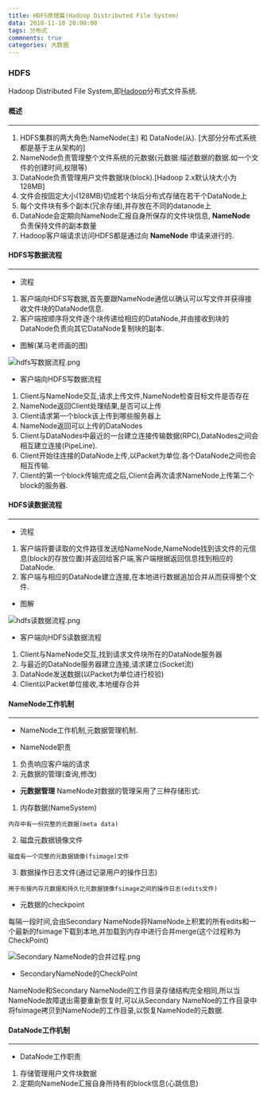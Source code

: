 ```yaml
---
title: HDFS原理篇(Hadoop Distributed File System)
data: 2018-11-10 20:00:00
tags: 分布式
commnents: true
categories: 大数据
---
```


### HDFS
Hadoop Distributed File System,即[Hadoop](http://hadoop.apache.org/)分布式文件系统.

#### 概述
****
1. HDFS集群的两大角色:NameNode(主) 和 DataNode(从). [大部分分布式系统都是基于主从架构的]
2. NameNode负责管理整个文件系统的元数据(元数据:描述数据的数据.如一个文件的创建时间,权限等)
3. DataNode负责管理用户文件数据块(block).[Hadoop 2.x默认块大小为128MB]
4. 文件会按固定大小(128MB)切成若个块后分布式存储在若干个DataNode上
5. 每个文件块有多个副本(冗余存储),并存放在不同的datanode上
6. DataNode会定期向NameNode汇报自身所保存的文件块信息, __NameNode__ 负责保持文件的副本数量
7. Hadoop客户端请求访问HDFS都是通过向 __NameNode__ 申请来进行的.


#### HDFS写数据流程
****
- 流程
1. 客户端向HDFS写数据,首先要跟NameNode通信以确认可以写文件并获得接收文件块的DataNode信息.
2. 客户端按顺序将文件逐个块传递给相应的DataNode,并由接收到块的DataNode负责向其它DataNode复制块的副本.

- 图解(某马老师画的图)

![hdfs写数据流程.png](http://wx3.sinaimg.cn/mw690/006pTdaLgy1fx223hnpdzj30ox0fxgmj.jpg)


- 客户端向HDFS写数据流程
1. Client与NameNode交互,请求上传文件,NameNode检查目标文件是否存在
2. NameNode返回Client处理结果,是否可以上传
3. Client请求第一个block该上传到哪些服务器上
4. NameNode返回可以上传的DataNodes
5. Client与DataNodes中最近的一台建立连接传输数据(RPC),DataNodes之间会相互建立连接(PipeLine).
6. Client开始往连接的DataNode上传,以Packet为单位.各个DataNode之间也会相互传输.
7. Client的第一个block传输完成之后,Client会再次请求NameNode上传第二个block的服务器.



#### HDFS读数据流程
****
- 流程
1. 客户端将要读取的文件路径发送给NameNode,NameNode找到该文件的元信息(block的存放位置)并返回给客户端,客户端根据返回信息找到相应的DataNode.
2. 客户端与相应的DataNode建立连接,在本地进行数据追加合并从而获得整个文件.



- 图解

![hdfs读数据流程.png](http://wx3.sinaimg.cn/mw690/006pTdaLgy1fx223kyey3j30se0dsjrw.jpg)


- 客户端向HDFS读数据流程
1. Client与NameNode交互,找到请求文件块所在的DataNode服务器
2. 与最近的DataNode服务器建立连接,请求建立(Socket流)
3. DataNode发送数据(以Packet为单位进行校验)
4. Client以Packet单位接收,本地缓存合并


#### NameNode工作机制
****
- NameNode工作机制,元数据管理机制.

- NameNode职责
1. 负责响应客户端的请求
2. 元数据的管理(查询,修改)


- __元数据管理__
NameNode对数据的管理采用了三种存储形式:
1. 内存数据(NameSystem)
```
内存中有一份完整的元数据(meta data)
```
2. 磁盘元数据镜像文件
```
磁盘有一个完整的元数据镜像(fsimage)文件
```
3. 数据操作日志文件(通过记录用户的操作日志)
```
用于衔接内存元数据和持久化元数据镜像fsimage之间的操作日志(edits文件)
```

- 元数据的checkpoint

每隔一段时间,会由Secondary NameNode将NameNode上积累的所有edits和一个最新的fsimage下载到本地,并加载到内存中进行合并merge(这个过程称为CheckPoint)

![Secondary NameNode的合并过程.png](http://wx2.sinaimg.cn/mw690/006pTdaLgy1fx23jgdfs8j30kj0b4mxm.jpg)




- SecondaryNameNode的CheckPoint

NameNode和Secondary NameNode的工作目录存储结构完全相同,所以当NameNode故障退出需要重新恢复时,可以从Secondary NameNoe的工作目录中将fsimage拷贝到NameNode的工作目录,以恢复NameNode的元数据.



#### DataNode工作机制
****

- DataNode工作职责
1. 存储管理用户文件块数据
2. 定期向NameNode汇报自身所持有的block信息(心跳信息)


